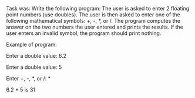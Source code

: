 Task was: Write the following program: The user is asked to enter 2 floating point numbers (use doubles). The user is then asked to enter one of the following mathematical symbols: +, -, \*, or /. The program computes the answer on the two numbers the user entered and prints the results. If the user enters an invalid symbol, the program should print nothing.



Example of program:



Enter a double value: 6.2

Enter a double value: 5

Enter +, -, \*, or /: \*

6.2 \* 5 is 31

